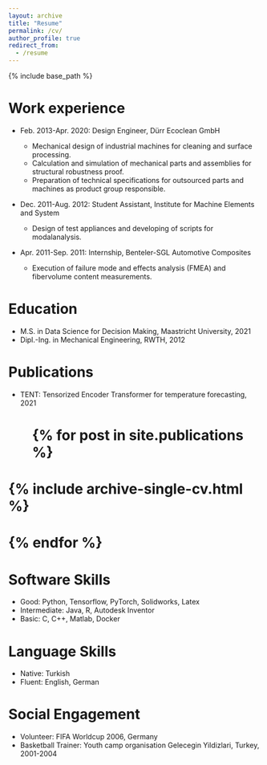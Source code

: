 ```yaml
---
layout: archive
title: "Resume"
permalink: /cv/
author_profile: true
redirect_from:
  - /resume
---
```


{% include base_path %}

Work experience
======
* Feb. 2013-Apr. 2020: Design Engineer, Dürr Ecoclean GmbH
  * Mechanical design of industrial machines for cleaning and surface processing.
  * Calculation and simulation of mechanical parts and assemblies for structural robustness proof.
  * Preparation of technical specifications for outsourced parts and machines as product group responsible.

* Dec. 2011-Aug. 2012: Student Assistant, Institute for Machine Elements and System
  * Design of test appliances and developing of scripts for modalanalysis.

* Apr. 2011-Sep. 2011: Internship, Benteler-SGL Automotive Composites
  * Execution of failure mode and effects analysis (FMEA) and fibervolume content measurements.

Education
======
* M.S. in Data Science for Decision Making, Maastricht University, 2021
* Dipl.-Ing. in Mechanical Engineering, RWTH, 2012

Publications
======
* TENT: Tensorized Encoder Transformer for temperature forecasting, 2021

#  <ul>{% for post in site.publications %}
#    {% include archive-single-cv.html %}
#  {% endfor %}</ul>
    
Software Skills
======
* Good: Python, Tensorflow, PyTorch, Solidworks, Latex
* Intermediate: Java, R, Autodesk Inventor
* Basic: C, C++, Matlab, Docker

Language Skills
======
* Native: Turkish
* Fluent: English, German

Social Engagement
======
* Volunteer: FIFA Worldcup 2006, Germany
* Basketball Trainer: Youth camp organisation Gelecegin Yildizlari, Turkey, 2001-2004


